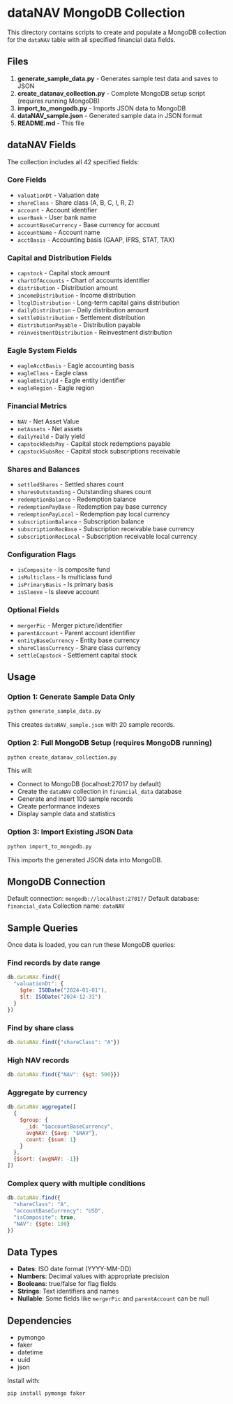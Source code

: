 # dataNAV MongoDB Collection

This directory contains scripts to create and populate a MongoDB collection for the `dataNAV` table with all specified financial data fields.

## Files

1. **generate_sample_data.py** - Generates sample test data and saves to JSON
2. **create_datanav_collection.py** - Complete MongoDB setup script (requires running MongoDB)
3. **import_to_mongodb.py** - Imports JSON data to MongoDB
4. **dataNAV_sample.json** - Generated sample data in JSON format
5. **README.md** - This file

## dataNAV Fields

The collection includes all 42 specified fields:

### Core Fields
- `valuationDt` - Valuation date
- `shareClass` - Share class (A, B, C, I, R, Z)
- `account` - Account identifier
- `userBank` - User bank name
- `accountBaseCurrency` - Base currency for account
- `accountName` - Account name
- `acctBasis` - Accounting basis (GAAP, IFRS, STAT, TAX)

### Capital and Distribution Fields
- `capstock` - Capital stock amount
- `chartOfAccounts` - Chart of accounts identifier
- `distribution` - Distribution amount
- `incomeDistribution` - Income distribution
- `ltcglDistribution` - Long-term capital gains distribution
- `dailyDistribution` - Daily distribution amount
- `settleDistribution` - Settlement distribution
- `distributionPayable` - Distribution payable
- `reinvestmentDistribution` - Reinvestment distribution

### Eagle System Fields
- `eagleAcctBasis` - Eagle accounting basis
- `eagleClass` - Eagle class
- `eagleEntityId` - Eagle entity identifier
- `eagleRegion` - Eagle region

### Financial Metrics
- `NAV` - Net Asset Value
- `netAssets` - Net assets
- `dailyYeild` - Daily yield
- `capstockRedsPay` - Capital stock redemptions payable
- `capstockSubsRec` - Capital stock subscriptions receivable

### Shares and Balances
- `settledShares` - Settled shares count
- `sharesOutstanding` - Outstanding shares count
- `redemptionBalance` - Redemption balance
- `redemptionPayBase` - Redemption pay base currency
- `redemptionPayLocal` - Redemption pay local currency
- `subscriptionBalance` - Subscription balance
- `subscriptionRecBase` - Subscription receivable base currency
- `subscriptionRecLocal` - Subscription receivable local currency

### Configuration Flags
- `isComposite` - Is composite fund
- `isMulticlass` - Is multiclass fund
- `isPrimaryBasis` - Is primary basis
- `isSleeve` - Is sleeve account

### Optional Fields
- `mergerPic` - Merger picture/identifier
- `parentAccount` - Parent account identifier
- `entityBaseCurrency` - Entity base currency
- `shareClassCurrency` - Share class currency
- `settleCapstock` - Settlement capital stock

## Usage

### Option 1: Generate Sample Data Only
```bash
python generate_sample_data.py
```
This creates `dataNAV_sample.json` with 20 sample records.

### Option 2: Full MongoDB Setup (requires MongoDB running)
```bash
python create_datanav_collection.py
```
This will:
- Connect to MongoDB (localhost:27017 by default)
- Create the `dataNAV` collection in `financial_data` database
- Generate and insert 100 sample records
- Create performance indexes
- Display sample data and statistics

### Option 3: Import Existing JSON Data
```bash
python import_to_mongodb.py
```
This imports the generated JSON data into MongoDB.

## MongoDB Connection

Default connection: `mongodb://localhost:27017/`
Default database: `financial_data`
Collection name: `dataNAV`

## Sample Queries

Once data is loaded, you can run these MongoDB queries:

### Find records by date range
```javascript
db.dataNAV.find({
  "valuationDt": {
    $gte: ISODate("2024-01-01"),
    $lt: ISODate("2024-12-31")
  }
})
```

### Find by share class
```javascript
db.dataNAV.find({"shareClass": "A"})
```

### High NAV records
```javascript
db.dataNAV.find({"NAV": {$gt: 500}})
```

### Aggregate by currency
```javascript
db.dataNAV.aggregate([
  {
    $group: {
      _id: "$accountBaseCurrency",
      avgNAV: {$avg: "$NAV"},
      count: {$sum: 1}
    }
  },
  {$sort: {avgNAV: -1}}
])
```

### Complex query with multiple conditions
```javascript
db.dataNAV.find({
  "shareClass": "A",
  "accountBaseCurrency": "USD",
  "isComposite": true,
  "NAV": {$gte: 100}
})
```

## Data Types

- **Dates**: ISO date format (YYYY-MM-DD)
- **Numbers**: Decimal values with appropriate precision
- **Booleans**: true/false for flag fields
- **Strings**: Text identifiers and names
- **Nullable**: Some fields like `mergerPic` and `parentAccount` can be null

## Dependencies

- pymongo
- faker
- datetime
- uuid
- json

Install with:
```bash
pip install pymongo faker
```
